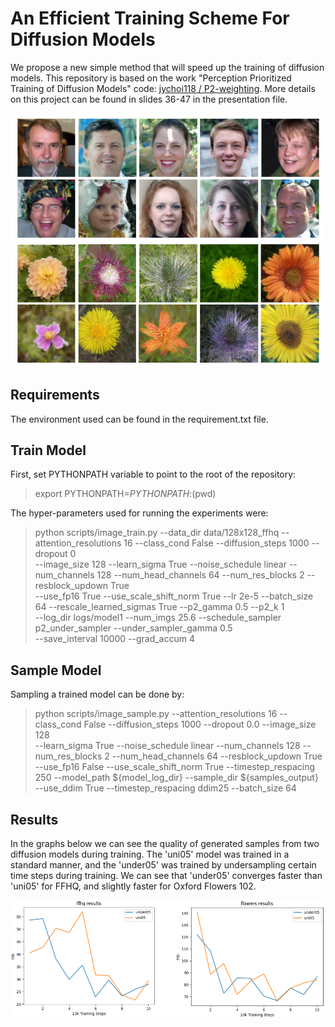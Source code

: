# An Efficient Training Scheme For Diffusion Models

We propose a new simple method that will speed up the training of diffusion models.
This repository is based on the work "Perception Prioritized Training of Diffusion Models" code: [jychoi118 /
P2-weighting](https://github.com/jychoi118/P2-weighting). More details on this project can be found in slides 36-47 in 
the presentation file.

![alt text](./images/samples.PNG)

## Requirements

The environment used can be found in the requirement.txt file.

## Train Model

First, set PYTHONPATH variable to point to the root of the repository:

> export PYTHONPATH=$PYTHONPATH:$(pwd)

The hyper-parameters used for running the experiments were:

> python scripts/image_train.py --data_dir data/128x128_ffhq --attention_resolutions 16 --class_cond False --diffusion_steps 1000 --dropout 0 \
--image_size 128 --learn_sigma True --noise_schedule linear --num_channels 128 --num_head_channels 64 --num_res_blocks 2 --resblock_updown True \
--use_fp16 True --use_scale_shift_norm True --lr 2e-5 --batch_size 64 --rescale_learned_sigmas True --p2_gamma 0.5 --p2_k 1 \
--log_dir logs/model1 --num_imgs 25.6 --schedule_sampler p2_under_sampler --under_sampler_gamma 0.5 \
--save_interval 10000 --grad_accum 4

## Sample Model

Sampling a trained model can be done by:

> python scripts/image_sample.py --attention_resolutions 16 --class_cond False --diffusion_steps 1000 --dropout 0.0 --image_size 128 \
--learn_sigma True --noise_schedule linear --num_channels 128 --num_res_blocks 2 --num_head_channels 64 --resblock_updown True \
--use_fp16 False --use_scale_shift_norm True --timestep_respacing 250 --model_path ${model_log_dir} --sample_dir ${samples_output} \
--use_ddim True --timestep_respacing ddim25 --batch_size 64

## Results

In the graphs below we can see the quality of generated samples from two diffusion 
models during training. The 'uni05' model was trained in a standard manner, and the 'under05' was trained by 
undersampling certain time steps during training. We can see that 'under05' converges faster than 'uni05' for FFHQ, and 
slightly faster for Oxford Flowers 102.

![alt text](./images/results.PNG)


